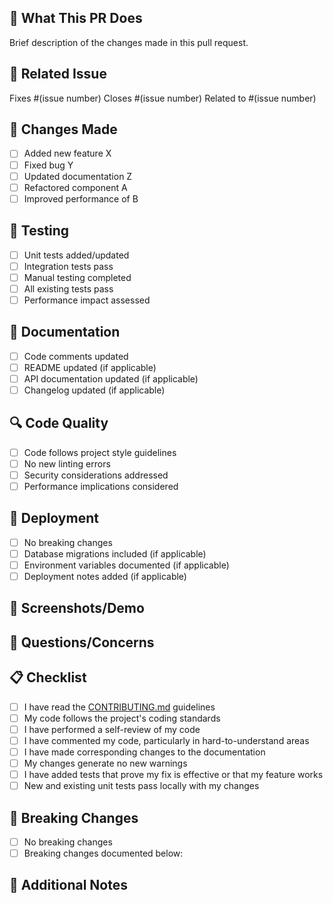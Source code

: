 ## 🎯 **What This PR Does**
Brief description of the changes made in this pull request.

## 🔗 **Related Issue**
Fixes #(issue number)
Closes #(issue number)
Related to #(issue number)

## 🔧 **Changes Made**
- [ ] Added new feature X
- [ ] Fixed bug Y
- [ ] Updated documentation Z
- [ ] Refactored component A
- [ ] Improved performance of B

## 🧪 **Testing**
- [ ] Unit tests added/updated
- [ ] Integration tests pass
- [ ] Manual testing completed
- [ ] All existing tests pass
- [ ] Performance impact assessed

## 📝 **Documentation**
- [ ] Code comments updated
- [ ] README updated (if applicable)
- [ ] API documentation updated (if applicable)
- [ ] Changelog updated (if applicable)

## 🔍 **Code Quality**
- [ ] Code follows project style guidelines
- [ ] No new linting errors
- [ ] Security considerations addressed
- [ ] Performance implications considered

## 🚀 **Deployment**
- [ ] No breaking changes
- [ ] Database migrations included (if applicable)
- [ ] Environment variables documented (if applicable)
- [ ] Deployment notes added (if applicable)

## 📸 **Screenshots/Demo**
<!-- If applicable, add screenshots or demo links -->

## 🤔 **Questions/Concerns**
<!-- Any questions or concerns about this PR -->

## 📋 **Checklist**
- [ ] I have read the [CONTRIBUTING.md](CONTRIBUTING.md) guidelines
- [ ] My code follows the project's coding standards
- [ ] I have performed a self-review of my code
- [ ] I have commented my code, particularly in hard-to-understand areas
- [ ] I have made corresponding changes to the documentation
- [ ] My changes generate no new warnings
- [ ] I have added tests that prove my fix is effective or that my feature works
- [ ] New and existing unit tests pass locally with my changes

## 🔄 **Breaking Changes**
<!-- List any breaking changes and migration steps -->
- [ ] No breaking changes
- [ ] Breaking changes documented below:

## 📝 **Additional Notes**
<!-- Any additional information that reviewers should know -->